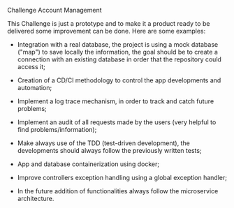 Challenge Account Management

This Challenge is just a prototype and to make it a product ready to be delivered some improvement can be done.
Here are some examples:

- Integration with a real database, the project is using a mock database ("map") to save locally the information, 
the goal should be to create a connection with an existing database in order that the repository could access it;

- Creation of a CD/CI methodology to control the app developments and automation;

- Implement a log trace mechanism, in order to track and catch future problems;

- Implement an audit of all requests made by the users (very helpful to find problems/information);

- Make always use of the TDD (test-driven development), the developments should always follow the previously written tests;

- App and database containerization using docker;

- Improve controllers exception handling using a global exception handler;

- In the future addition of functionalities always follow the microservice architecture.
